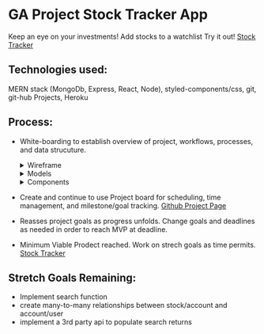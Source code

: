 
# GA Project Stock Tracker App

  Keep an eye on your investments! Add stocks to a watchlist
  Try it out! [Stock Tracker](https://salty-depths-52780.herokuapp.com/)

## Technologies used:
  MERN stack (MongoDb, Express, React, Node), styled-components/css, git, git-hub Projects, Heroku

## Process:
-  White-boarding to establish overview of project, workflows, processes, and data strucuture.  
     <details><summary>Wireframe</summary>![wireframe](/Images/wireframe.jpg)</details>  
     <details><summary>Models</summary>![models](/Images/models.jpg)</details>  
     <details><summary>Components</summary>![components](/Images/components_detailed.jpg)</details>
-  Create and continue to use Project board for scheduling, time management, and milestone/goal tracking.   [Github Project Page](https://github.com/SladeInSeat/GA-Project3-StockTracker/projects/3) 

-  Reasses project goals as progress unfolds. Change goals and deadlines as needed in order to reach MVP at deadline.  

-  Minimum Viable Prodect reached. Work on strech goals as time permits.  
[Stock Tracker](https://salty-depths-52780.herokuapp.com/)  


## Stretch Goals Remaining:
* Implement search function
* create many-to-many relationships between stock/account and account/user
* implement a 3rd party api to populate search returns